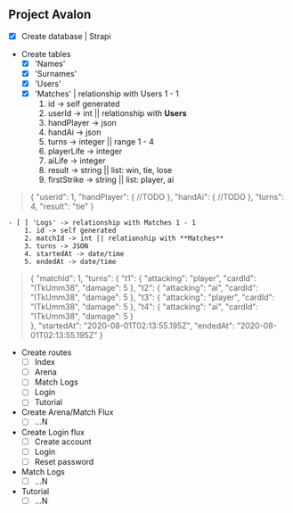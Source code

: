 ## Project Avalon

- [x] Create database | Strapi

* Create tables
    - [x] 'Names'
    - [x] 'Surnames'
    - [x] 'Users'
    - [x] 'Matches' | relationship with Users 1 - 1
        1. id -> self generated
        2. userId -> int || relationship with **Users**
        3. handPlayer -> json
        4. handAi -> json
        5. turns -> integer || range 1 - 4
        6. playerLife -> integer
        7. aiLife -> integer
        8. result -> string || list: win, tie, lose
        9. firstStrike -> string || list: player, ai


> {
>     "userid": 1,
>     "handPlayer": {
>         //TODO
>     },
>     "handAi": {
>         //TODO
>     },
>     "turns": 4,
>     "result": "tie"
> }        

    - [ ] 'Logs' -> relationship with Matches 1 - 1
        1. id -> self generated
        2. matchId -> int || relationship with **Matches**
        3. turns -> JSON
        4. startedAt -> date/time
        5. endedAt -> date/time


> {
>     "matchId": 1,
>     "turns": {
>         "t1": {
>             "attacking": "player",
>             "cardId": "ITkUmm38",
>             "damage": 5
>         },
>         "t2": {
>             "attacking": "ai",
>             "cardId": "ITkUmm38",
>             "damage": 5
>         },
>         "t3": {
>             "attacking": "player",
>             "cardId": "ITkUmm38",
>             "damage": 5
>         },
>         "t4": {
>             "attacking": "ai",
>             "cardId": "ITkUmm38",
>             "damage": 5
>         }				
>     },
>     "startedAt": "2020-08-01T02:13:55.195Z",
>     "endedAt": "2020-08-01T02:13:55.195Z"
> }

* Create routes
    - [ ] Index
    - [ ] Arena
    - [ ] Match Logs
    - [ ] Login
    - [ ] Tutorial

* Create Arena/Match Flux
    - [ ] ...N

* Create Login flux
    - [ ] Create account
    - [ ] Login
    - [ ] Reset password

* Match Logs
    - [ ] ...N

* Tutorial
    - [ ] ...N
